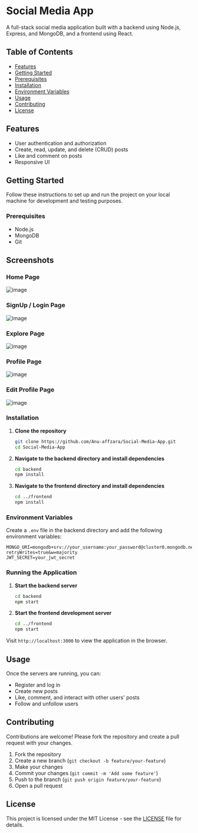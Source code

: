# Social Media App

A full-stack social media application built with a backend using Node.js, Express, and MongoDB, and a frontend using React.

## Table of Contents
- [Features](#features)
- [Getting Started](#getting-started)
- [Prerequisites](#prerequisites)
- [Installation](#installation)
- [Environment Variables](#environment-variables)
- [Usage](#usage)
- [Contributing](#contributing)
- [License](#license)

## Features
- User authentication and authorization
- Create, read, update, and delete (CRUD) posts
- Like and comment on posts
- Responsive UI

## Getting Started
Follow these instructions to set up and run the project on your local machine for development and testing purposes.

### Prerequisites
- Node.js
- MongoDB
- Git

## Screenshots

### Home Page
![image](https://github.com/user-attachments/assets/c16f65c5-a5fd-44e8-925c-5e221aca4836)

### SignUp / Login Page
![image](https://github.com/user-attachments/assets/42e4b6b5-6deb-41f1-bbff-49c64823ba7d)

### Explore Page
![image](https://github.com/user-attachments/assets/9dfaf515-2dd6-4a05-986b-852c84a882e6)

### Profile Page
![image](https://github.com/user-attachments/assets/3a7572fd-aa3b-48a0-b7a6-cc520a1983a4)

### Edit Profile Page
![image](https://github.com/user-attachments/assets/3e0786e2-de7c-4d91-b88b-039cbb5531a9)


### Installation

1. **Clone the repository**
    ```sh
    git clone https://github.com/Anu-affzara/Social-Media-App.git
    cd Social-Media-App
    ```

2. **Navigate to the backend directory and install dependencies**
    ```sh
    cd backend
    npm install
    ```

3. **Navigate to the frontend directory and install dependencies**
    ```sh
    cd ../frontend
    npm install
    ```

### Environment Variables

Create a `.env` file in the backend directory and add the following environment variables:

```plaintext
MONGO_URI=mongodb+srv://your_username:your_password@cluster0.mongodb.net/your_database?retryWrites=true&w=majority
JWT_SECRET=your_jwt_secret
```

### Running the Application

1. **Start the backend server**
    ```sh
    cd backend
    npm start
    ```

2. **Start the frontend development server**
    ```sh
    cd ../frontend
    npm start
    ```

Visit `http://localhost:3000` to view the application in the browser.

## Usage

Once the servers are running, you can:
- Register and log in
- Create new posts
- Like, comment, and interact with other users' posts
- Follow and unfollow users

## Contributing

Contributions are welcome! Please fork the repository and create a pull request with your changes.

1. Fork the repository
2. Create a new branch (`git checkout -b feature/your-feature`)
3. Make your changes
4. Commit your changes (`git commit -m 'Add some feature'`)
5. Push to the branch (`git push origin feature/your-feature`)
6. Open a pull request

## License

This project is licensed under the MIT License - see the [LICENSE](LICENSE) file for details.
```
